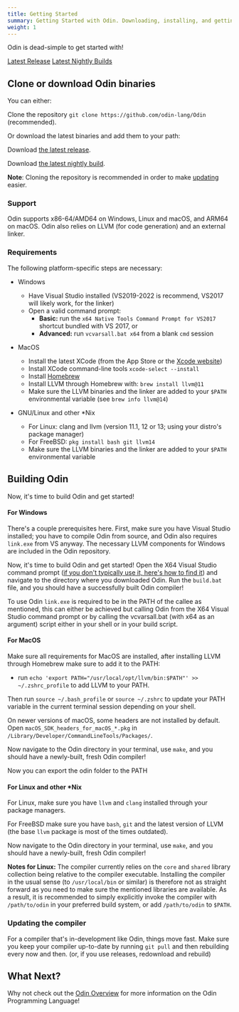 ```yaml
---
title: Getting Started
summary: Getting Started with Odin. Downloading, installing, and getting your first program to compile and run.
weight: 1
---
```


Odin is dead-simple to get started with!

<a href="https://github.com/odin-lang/Odin/releases" class="btn btn-outline-primary">Latest Release</a>
<a href="/docs/nightly" class="btn btn-outline-primary">Latest Nightly Builds</a>


## Clone or download Odin binaries
You can either:

Clone the repository `git clone https://github.com/odin-lang/Odin` (recommended).

Or download the latest binaries and add them to your path:

Download [the latest release](https://github.com/odin-lang/Odin/releases/latest).

Download [the latest nightly build](/docs/nightly/).

**Note**: Cloning the repository is recommended in order to make [updating](#updating-the-compiler) easier.

### Support 
Odin supports x86-64/AMD64 on Windows, Linux and macOS, and ARM64 on macOS. Odin also relies on LLVM (for code generation) and an external linker.

### Requirements
The following platform-specific steps are necessary:

- Windows
    * Have Visual Studio installed (VS2019-2022 is recommend, VS2017 will likely work, for the linker)
    * Open a valid command prompt:
        * **Basic:** run the `x64 Native Tools Command Prompt for VS2017` shortcut bundled with VS 2017, or
        * **Advanced:** run `vcvarsall.bat x64` from a blank `cmd` session

- MacOS
    * Install the latest XCode (from the App Store or the [Xcode website](https://developer.apple.com/xcode/))
    * Install XCode command-line tools `xcode-select --install`
    * Install [Homebrew](https://brew.sh/) 
    * Install LLVM through Homebrew with: `brew install llvm@11`
    * Make sure the LLVM binaries and the linker are added to your `$PATH` environmental variable (see `brew info llvm@14`)

- GNU/Linux and other \*Nix
    * For Linux: clang and llvm (version 11.1, 12 or 13; using your distro's package manager)
    * For FreeBSD: `pkg install bash git llvm14`
    * Make sure the LLVM binaries and the linker are added to your `$PATH` environmental variable

## Building Odin
Now, it's time to build Odin and get started!

#### For Windows
There's a couple prerequisites here. First, make sure you have Visual Studio installed; you have to compile Odin from source, and Odin also requires `link.exe` from VS anyway. The necessary LLVM components for Windows are included in the Odin repository.

Now, it's time to build Odin and get started! Open the X64 Visual Studio command prompt ([if you don't typically use it, here's how to find it](https://docs.microsoft.com/en-us/dotnet/framework/tools/developer-command-prompt-for-vs)) and navigate to the directory where you downloaded Odin. Run the `build.bat` file, and you should have a successfully built Odin compiler!

To use Odin `link.exe` is required to be in the PATH of the callee as mentioned, this can either be achieved but calling Odin from the X64 Visual Studio command prompt or by calling the vcvarsall.bat (with x64 as an argument) script either in your shell or in your build script.

#### For MacOS
Make sure all requirements for MacOS are installed, after installing LLVM through Homebrew make sure to add it to the PATH:
- run `echo 'export PATH="/usr/local/opt/llvm/bin:$PATH"' >> ~/.zshrc_profile` to add LLVM to your PATH.

Then run `source ~/.bash_profile` or `source ~/.zshrc` to update your PATH variable in the current terminal session depending on your shell.

On newer versions of macOS, some headers are not installed by default. Open `macOS_SDK_headers_for_macOS_*.pkg` in `/Library/Developer/CommandLineTools/Packages/`.

Now navigate to the Odin directory in your terminal, use `make`, and you should have a newly-built, fresh Odin compiler!

Now you can export the odin folder to the PATH

#### For Linux and other \*Nix
For Linux, make sure you have `llvm` and `clang` installed through your package managers.

For FreeBSD make sure you have `bash`, `git` and the latest version of LLVM (the base `llvm` package is most of the times outdated).

Now navigate to the Odin directory in your terminal, use `make`, and you should have a newly-built, fresh Odin compiler!

**Notes for Linux:** The compiler currently relies on the `core` and `shared` library collection being relative to the compiler executable. Installing the compiler in the usual sense (to `/usr/local/bin` or similar) is therefore not as straight forward as you need to make sure the mentioned libraries are available. As a result, it is recommended to simply explicitly invoke the compiler with `/path/to/odin` in your preferred build system, or add `/path/to/odin` to `$PATH`.

### Updating the compiler
For a compiler that's in-development like Odin, things move fast. Make sure you keep your compiler up-to-date by running `git pull` and then rebuilding every now and then. (or, if you use releases, redownload and rebuild)

## What Next?
Why not check out the [Odin Overview](/docs/overview/) for more information on the Odin Programming Language!
